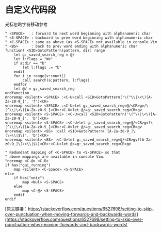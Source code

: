 # 自定义代码段

光标忽略字符移动参考
```
" <SPACE>   : forward to next word beginning with alphanumeric char
" <S-SPACE> : backward to prev word beginning with alphanumeric char
" <C-SPACE> : same as above (as <S-SPACE> not available in console Vim
" <BS>      : back to prev word ending with alphanumeric char
function! <SID>GotoPattern(pattern, dir) range
    let g:_saved_search_reg = @/
    let l:flags = "We"
    if a:dir == "b"
        let l:flags .= "b"
    endif
    for i in range(v:count1)
        call search(a:pattern, l:flags)
    endfor
    let @/ = g:_saved_search_reg
endfunction
nnoremap <silent> <SPACE> :<C-U>call <SID>GotoPattern('\(^\\|\<\)[A-Za-z0-9_]', 'f')<CR>
vnoremap <silent> <SPACE> :<C-U>let g:_saved_search_reg=@/<CR>gv/\(^\\|\<\)[A-Za-z0-9_]<CR>:<C-U>let @/=g:_saved_search_reg<CR>gv
nnoremap <silent> <S-SPACE> :<C-U>call <SID>GotoPattern('\(^\\|\<\)[A-Za-z0-9_]', 'b')<CR>
vnoremap <silent> <S-SPACE> :<C-U>let g:_saved_search_reg=@/<CR>gv?\(^\\|\<\)[A-Za-z0-9_]<CR>:<C-U>let @/=g:_saved_search_reg<CR>gv
nnoremap <silent> <BS> :call <SID>GotoPattern('[A-Za-z0-9_]\(\>\\|$\)', 'b')<CR>
vnoremap <silent> <BS> :<C-U>let g:_saved_search_reg=@/<CR>gv?[A-Za-z0-9_]\(\>\\|$\)<CR>:<C-U>let @/=g:_saved_search_reg<CR>gv

" Redundant mapping of <C-SPACE> to <S-SPACE> so that
" above mappings are available in console Vim.
"noremap <C-@> <C-B>
if has("gui_running")
    map <silent> <C-Space> <S-SPACE>
else
    if has("unix")
        map <Nul> <S-SPACE>
    else
        map <C-@> <S-SPACE>
    endif
endif
```
[原文链接：https://stackoverflow.com/questions/6527698/setting-to-skip-over-punctuation-when-moving-forwards-and-backwards-words](https://stackoverflow.com/questions/6527698/setting-to-skip-over-punctuation-when-moving-forwards-and-backwards-words) 

